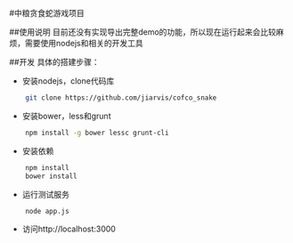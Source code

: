 #中粮贪食蛇游戏项目

##使用说明
目前还没有实现导出完整demo的功能，所以现在运行起来会比较麻烦，需要使用nodejs和相关的开发工具


##开发
具体的搭建步骤：
* 安装nodejs，clone代码库
```bash
	git clone https://github.com/jiarvis/cofco_snake
```

* 安装bower，less和grunt
```bash
	npm install -g bower lessc grunt-cli
```

* 安装依赖
```bash
	npm install
	bower install
```

* 运行测试服务
```bash
	node app.js 
```

* 访问http://localhost:3000
